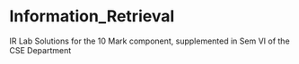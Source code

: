 # Information_Retrieval
IR Lab Solutions for the 10 Mark component, supplemented in Sem VI of the CSE Department
